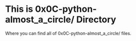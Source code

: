 # This is 0x0C-python-almost_a_circle/ Directory

Where you can find all of 0x0C-python-almost_a_circle/ files.
